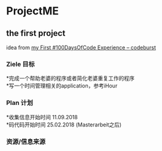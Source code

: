 # ProjectME

## the first project 

idea from [my First #100DaysOfCode Experience – codeburst](https://codeburst.io/my-first-100daysofcode-experience-79ff19c5c5b7)

### Ziele 目标

*完成一个帮助老婆的程序或者简化老婆重复工作的程序<br>
*写一个时间管理相关的application，参考iHour<br>

### Plan 计划

*收集信息开始时间 11.09.2018<br>
*码代码开始时间 25.02.2018 (Masterarbeit之后)<br>

### 资源/信息来源
